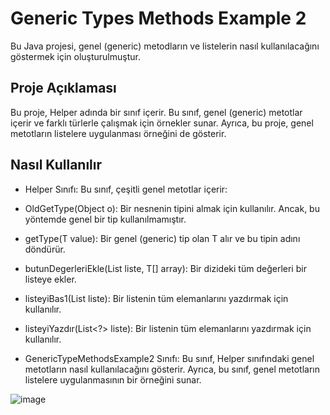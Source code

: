 # Generic Types Methods Example 2
Bu Java projesi, genel (generic) metodların ve listelerin nasıl kullanılacağını göstermek için oluşturulmuştur.

## Proje Açıklaması
Bu proje, Helper adında bir sınıf içerir. Bu sınıf, genel (generic) metotlar içerir ve farklı türlerle çalışmak için örnekler sunar. Ayrıca, bu proje, genel metotların listelere uygulanması örneğini de gösterir.

## Nasıl Kullanılır
- Helper Sınıfı: Bu sınıf, çeşitli genel metotlar içerir:

- OldGetType(Object o): Bir nesnenin tipini almak için kullanılır. Ancak, bu yöntemde genel bir tip kullanılmamıştır.
- getType(T value): Bir genel (generic) tip olan T alır ve bu tipin adını döndürür.
- butunDegerleriEkle(List<T> liste, T[] array): Bir dizideki tüm değerleri bir listeye ekler.
- listeyiBas1(List<T> liste): Bir listenin tüm elemanlarını yazdırmak için kullanılır.
- listeyiYazdır(List<?> liste): Bir listenin tüm elemanlarını yazdırmak için kullanılır.
- GenericTypeMethodsExample2 Sınıfı: Bu sınıf, Helper sınıfındaki genel metotların nasıl kullanılacağını gösterir. Ayrıca, bu sınıf, genel metotların listelere uygulanmasının bir örneğini sunar.



![image](https://github.com/esmanur-karatas/JavaGenericsExample/assets/83882274/a9af98ae-fd24-4320-aebb-e18d54f15466)
